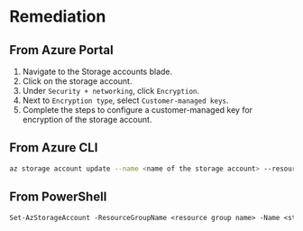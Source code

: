 # Remediation

## From Azure Portal

1. Navigate to the Storage accounts blade.
2. Click on the storage account.
3. Under `Security + networking`, click `Encryption`.
4. Next to `Encryption type`, select `Customer-managed keys`.
5. Complete the steps to configure a customer-managed key for encryption of the storage account.

## From Azure CLI

```sh
az storage account update --name <name of the storage account> --resource-group <resource group for a storage account> --encryption-key-source=Microsoft.Keyvault --encryption-key-vault <Key Vault URI> --encryption-key-name <KeyName> --encryption-key-version <Key Version>
```

## From PowerShell

```ps
Set-AzStorageAccount -ResourceGroupName <resource group name> -Name <storage account name> -KeyvaultEncryption -KeyVaultUri <key vault URI> -KeyName <key name>
```
